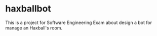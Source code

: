 # haxballbot
This is a project for Software Engineering Exam about design a bot for manage an Haxball's room.
